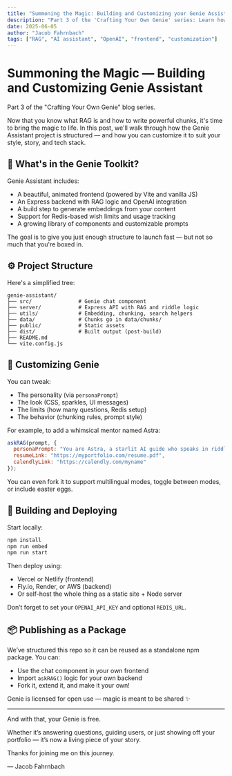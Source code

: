 ```yaml
---
title: "Summoning the Magic: Building and Customizing your Genie Assistant"
description: "Part 3 of the 'Crafting Your Own Genie' series: Learn how to build, style, and deploy a custom AI assistant powered by RAG and GPT-4o."
date: 2025-06-05
author: "Jacob Fahrnbach"
tags: ["RAG", "AI assistant", "OpenAI", "frontend", "customization"]
---
```


# Summoning the Magic — Building and Customizing Genie Assistant

Part 3 of the "Crafting Your Own Genie" blog series.

Now that you know what RAG is and how to write powerful chunks, it's time to bring the magic to life. In this post, we'll walk through how the Genie Assistant project is structured — and how you can customize it to suit your style, story, and tech stack.

## 🧰 What's in the Genie Toolkit?

Genie Assistant includes:

- A beautiful, animated frontend (powered by Vite and vanilla JS)
- An Express backend with RAG logic and OpenAI integration
- A build step to generate embeddings from your content
- Support for Redis-based wish limits and usage tracking
- A growing library of components and customizable prompts

The goal is to give you just enough structure to launch fast — but not so much that you're boxed in.

## ⚙️ Project Structure

Here's a simplified tree:

```
genie-assistant/
├── src/               # Genie chat component
├── server/            # Express API with RAG and riddle logic
├── utils/             # Embedding, chunking, search helpers
├── data/              # Chunks go in data/chunks/
├── public/            # Static assets
├── dist/              # Built output (post-build)
├── README.md
└── vite.config.js
```

## 🎨 Customizing Genie

You can tweak:

- The personality (via `personaPrompt`)
- The look (CSS, sparkles, UI messages)
- The limits (how many questions, Redis setup)
- The behavior (chunking rules, prompt style)

For example, to add a whimsical mentor named Astra:

```js
askRAG(prompt, {
  personaPrompt: "You are Astra, a starlit AI guide who speaks in riddles and insight...",
  resumeLink: "https://myportfolio.com/resume.pdf",
  calendlyLink: "https://calendly.com/myname"
});
```

You can even fork it to support multilingual modes, toggle between modes, or include easter eggs.

## 🚀 Building and Deploying

Start locally:

```bash
npm install
npm run embed
npm run start
```

Then deploy using:

- Vercel or Netlify (frontend)
- Fly.io, Render, or AWS (backend)
- Or self-host the whole thing as a static site + Node server

Don’t forget to set your `OPENAI_API_KEY` and optional `REDIS_URL`.

## 📦 Publishing as a Package

We’ve structured this repo so it can be reused as a standalone npm package. You can:

- Use the chat component in your own frontend
- Import `askRAG()` logic for your own backend
- Fork it, extend it, and make it your own!

Genie is licensed for open use — magic is meant to be shared ✨

---

And with that, your Genie is free.

Whether it’s answering questions, guiding users, or just showing off your portfolio — it’s now a living piece of your story.

Thanks for joining me on this journey.

— Jacob Fahrnbach
